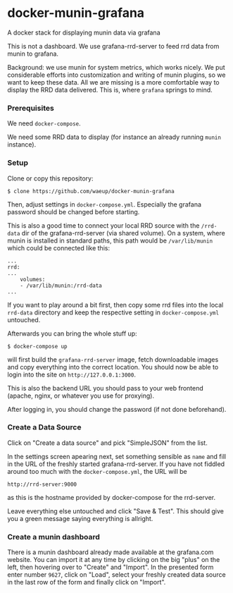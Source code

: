 # docker-munin-grafana
A docker stack for displaying munin data via grafana

This is not a dashboard. We use grafana-rrd-server to feed rrd data from munin
to grafana.

Background: we use munin for system metrics, which works nicely. We put
considerable efforts into customization and writing of munin plugins, so we
want to keep these data. All we are missing is a more comfortable way to
display the RRD data delivered. This is, where `grafana` springs to mind.



### Prerequisites

We need `docker-compose`.

We need some RRD data to display (for instance an already running `munin`
instance).


### Setup

Clone or copy this repository:

    $ clone https://github.com/waeup/docker-munin-grafana

Then, adjust settings in `docker-compose.yml`. Especially the grafana password
should be changed before starting.

This is also a good time to connect your local RRD source with the
``/rrd-data`` dir of the grafana-rrd-server (via shared volume). On a system,
where munin is installed in standard paths, this path would be `/var/lib/munin`
which could be connected like this:

    ...
    rrd:
    ...
        volumes:
        - /var/lib/munin:/rrd-data
    ...

If you want to play around a bit first, then copy some rrd files into the local
``rrd-data`` directory and keep the respective setting in `docker-compose.yml`
untouched.

Afterwards you can bring the whole stuff up:

    $ docker-compose up

will first build the `grafana-rrd-server` image, fetch downloadable images and
copy everything into the correct location. You should now be able to login into
the site on `http://127.0.0.1:3000`.

This is also the backend URL you should pass to your web frontend (apache,
nginx, or whatever you use for proxying).

After logging in, you should change the password (if not done beforehand).


### Create a Data Source

Click on "Create a data source" and pick "SimpleJSON" from the list.

In the settings screen apearing next, set something sensible as `name` and fill
in the URL of the freshly started grafana-rrd-server. If you have not fiddled
around too much with the `docker-compose.yml`, the URL will be

    http://rrd-server:9000

as this is the hostname provided by docker-compose for the rrd-server.

Leave everything else untouched and click "Save & Test". This should give you a
green message saying everything is allright.


### Create a munin dashboard

There is a munin dashboard already made available at the grafana.com website.
You can import it at any time by clicking on the big "plus" on the left, then
hovering over to "Create" and "Import". In the presented form enter number
``9627``, click on "Load", select your freshly created data source in the last
row of the form and finally click on "Import".


